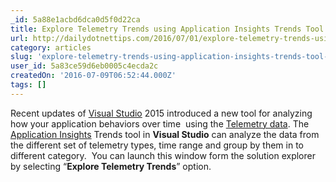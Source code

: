 ```yaml
---
_id: 5a88e1acbd6dca0d5f0d22ca
title: Explore Telemetry Trends using Application Insights Trends Tool in Visual Studio
url: http://dailydotnettips.com/2016/07/01/explore-telemetry-trends-using-application-insights-trends-tool-in-visual-studio/
category: articles
slug: 'explore-telemetry-trends-using-application-insights-trends-tool-in-visual-studio'
user_id: 5a83ce59d6eb0005c4ecda2c
createdOn: '2016-07-09T06:52:44.000Z'
tags: []
---
```


Recent updates of <a href="http://dailydotnettips.com/category/visual-studio/">Visual Studio</a> 2015 introduced a new tool for analyzing how your application behaviors over time  using the <a href="http://dailydotnettips.com/category/application-insights/">Telemetry data</a>. The <a href="http://dailydotnettips.com/category/application-insights/">Application Insights</a> Trends tool in <strong>Visual Studio</strong> can analyze the data from the different set of telemetry types, time range and group by them in to different category.  You can launch this window form the solution explorer by selecting “<strong>Explore Telemetry Trends</strong>” option.
